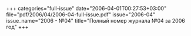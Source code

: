 +++
categories="full-issue"
date="2006-04-01T00:27:53+03:00"
file="pdf/2006/04/2006-04-full-issue.pdf"
issue="2006-04"
issue_name="2006 - №04"
title="Полный номер журнала №04 за 2006 год"
+++